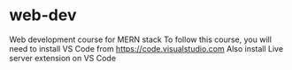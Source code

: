 # web-dev
Web development course for MERN stack
To follow this course, you will need to install VS Code from https://code.visualstudio.com
Also install Live server extension on VS Code

